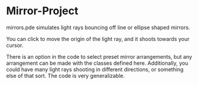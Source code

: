 # Mirror-Project
mirrors.pde simulates light rays bouncing off line or ellipse shaped mirrors.

You can click to move the origin of the light ray, and it shoots towards your cursor.

There is an option in the code to select preset mirror arrangements, 
but any arrangement can be made with the classes defined here.
Additionally, you could have many light rays shooting in different directions, 
or something else of that sort. The code is very generalizable.
